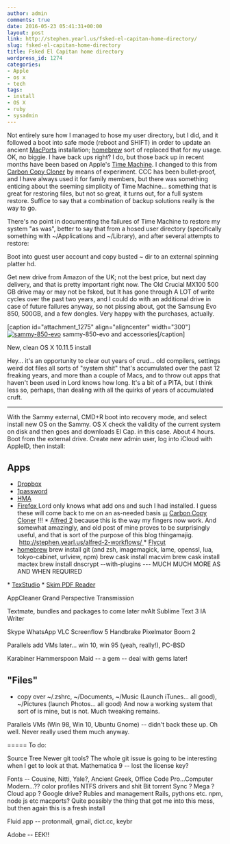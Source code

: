 ```yaml
---
author: admin
comments: true
date: 2016-05-23 05:41:31+00:00
layout: post
link: http://stephen.yearl.us/fsked-el-capitan-home-directory/
slug: fsked-el-capitan-home-directory
title: Fsked El Capitan home directory
wordpress_id: 1274
categories:
- Apple
- os x
- tech
tags:
- install
- OS X
- ruby
- sysadmin
---
```


Not entirely sure how I managed to hose my user directory, but I did, and it followed a boot into safe mode (reboot and SHIFT) in order to update an ancient [MacPorts](https://www.macports.org/) installation; [homebrew](http://brew.sh/) sort of replaced that for my usage. OK, no biggie. I have back ups right? I do, but those back up in recent months have been based on Apple's [Time Machine](https://en.wikipedia.org/wiki/Time_Machine_%28OS_X%29). I changed to this from [Carbon Copy Cloner](https://bombich.com/) by means of experiment. CCC has been bullet-proof, and I have always used it for family members, but there was something enticing about the seeming simplicity of Time Machine... something that is great for restoring files, but not so great, it turns out, for a full system restore. Suffice to say that a combination of backup solutions really is the way to go.

There's no point in documenting the failures of Time Machine to restore my system "as was", better to say that from a hosed user directory (specifically something with ~/Applications and ~/Library), and after several attempts to restore:

Boot into guest user account and copy busted ~ dir to an external spinning platter hd.

Get new drive from Amazon of the UK; not the best price, but next day delivery, and that is pretty important right now. The Old Crucial MX100 500 GB drive may or may not be fsked, but It has gone through A LOT of write cycles over the past two years, and I could do with an additional drive in case of future failures anyway, so not pissing about, got the Samsung Evo 850, 500GB, and a few dongles. Very happy with the purchases, actually.

[caption id="attachment_1275" align="aligncenter" width="300"][![sammy-850-evo](http://stephen.yearl.us/wp-content/uploads/2016/05/sammy-850-evo-300x167.jpg)](http://stephen.yearl.us/wp-content/uploads/2016/05/sammy-850-evo.jpg) sammy-850-evo and accessories[/caption]

New, clean OS X 10.11.5 install

Hey... it's an opportunity to clear out years of crud... old compilers, settings weird dot files all sorts of "system shit" that's accumulated over the past 12 freaking years, and more than a couple of Macs, and to throw out apps that haven't been used in Lord knows how long. It's a bit of a PITA, but I think less so, perhaps, than dealing with all the quirks of years of accumulated cruft.

---------
With the Sammy external, CMD+R boot into recovery mode, and select install new OS on the Sammy. OS X check the validity of the current system on disk and then goes and downloads El Cap. in this case. About 4 hours. Boot from the external drive. Create new admin user, log into iCloud with AppleID, then install:
## Apps
* [Dropbox](http://www.dropbox.com/)
* [1password](https://agilebits.com/)
* [HMA](https://www.hidemyass.com/)
* [Firefox
](https://www.mozilla.org)Lord only knows what add ons and such I had installed. I guess these will come back to me on an as-needed basis
¡¡¡ [Carbon Copy Cloner](https://bombich.com/) !!!
* [Alfred 2](https://www.alfredapp.com/blog/announcements/alfred-v2-is-here/) because this is the way my fingers now work. And somewhat amazingly, and old post of mine proves to be surprisingly useful, and that is sort of the purpose of this blog thingamajig.  [http://stephen.yearl.us/alfred-2-workflows/
](http://stephen.yearl.us/alfred-2-workflows/)* [Flycut](https://itunes.apple.com/gb/app/flycut-clipboard-manager/id442160987?mt=12)
* [homebrew](http://brew.sh/)
brew install git (and zsh, imagemagick, lame, openssl, lua, tokyo-cabinet, urlview, npm)
brew cask install macvim
brew cask install mactex
brew install dnscrypt --with-plugins
--- MUCH MUCH MORE AS AND WHEN REQUIRED

* [TexStudio](http://www.texstudio.org/)
* [Skim PDF Reader](http://skim-app.sourceforge.net/)

AppCleaner
Grand Perspective
Transmission

Textmate,
bundles and packages to come later
nvAlt
Sublime Text 3
IA Writer

Skype
WhatsApp
VLC
Screenflow 5
Handbrake
Pixelmator
Boom 2

Parallels
add VMs later... win 10, win 95 (yeah, really!), PC-BSD

Karabiner
Hammerspoon
Maid -- a gem -- deal with gems later!

## "Files"
* copy over ~/.zshrc, ~/Documents, ~/Music (Launch iTunes... all good), ~/Pictures (launch Photos... all good)
And now a working system that sort of is mine, but is not. Much tweaking remains.

Parallels VMs (Win 98, Win 10, Ubuntu Gnome) -- didn't back these up. Oh well. Never really used them much anyway.

=====
To do:

Source Tree
Newer git tools? The whole git issue is going to be interesting when I get to look at that.
Mathematica 9 -- lost the license key?

Fonts -- Cousine, Nitti, Yale?, Ancient Greek, Office Code Pro...Computer Modern...??
color profiles
NTFS drivers and shit
Bit torrent Sync ?
Mega ?
Cloud app ?
Google drive?
Rubies and management
Rails, pythons etc.
npm, node js etc
macports? Quite possibly the thing that got me into this mess, but then again this is a fresh install

Fluid app -- protonmail, gmail, dict.cc, keybr

Adobe -- EEK!!

